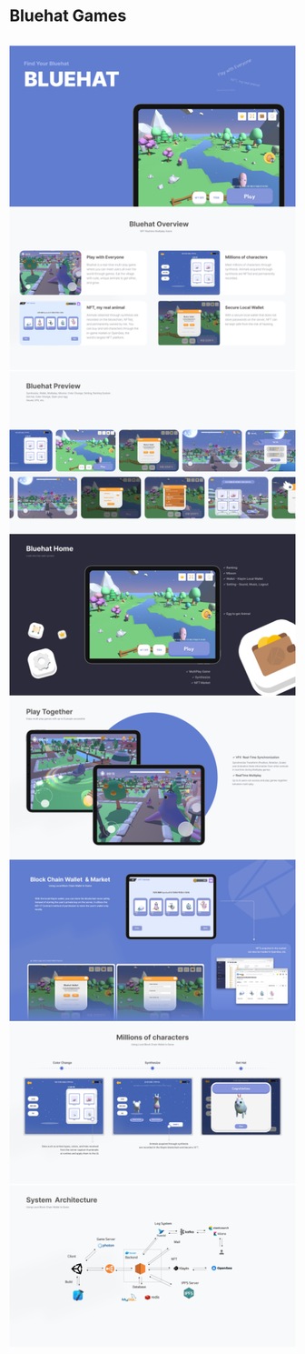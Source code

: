 # Bluehat Games
<div align="center">
  <br/>
  <img src="https://github.com/Blue-Hat-Games/.github/blob/main/src/img/explain/Untitled_page-0001.jpg?raw=true"/>
  <img src="https://github.com/Blue-Hat-Games/.github/blob/main/src/img/explain/Untitled_page-0002.jpg?raw=true"/>
  <img src="https://github.com/Blue-Hat-Games/.github/blob/main/src/img/explain/Untitled_page-0003.jpg?raw=true"/>
  <img src="https://github.com/Blue-Hat-Games/.github/blob/main/src/img/explain/Untitled_page-0004.jpg?raw=true"/>
  <img src="https://github.com/Blue-Hat-Games/.github/blob/main/src/img/explain/Untitled_page-0005.jpg?raw=true"/>
  <img src="https://github.com/Blue-Hat-Games/.github/blob/main/src/img/explain/Untitled_page-0006.jpg?raw=true"/>
   <img src="https://github.com/Blue-Hat-Games/.github/blob/main/src/img/explain/Untitled_page-0007.jpg?raw=true"/>
  <img src="https://github.com/Blue-Hat-Games/.github/blob/main/src/img/explain/Untitled_page-0008.jpg?raw=true"/>
  </p>
  </p>
</div>
